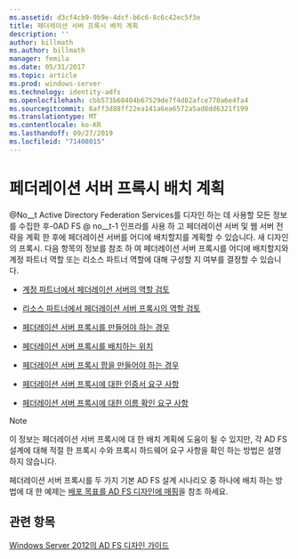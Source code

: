 ```yaml
---
ms.assetid: d3cf4cb9-9b9e-4dcf-b6c6-8c6c42ec5f3e
title: 페더레이션 서버 프록시 배치 계획
description: ''
author: billmath
ms.author: billmath
manager: femila
ms.date: 05/31/2017
ms.topic: article
ms.prod: windows-server
ms.technology: identity-adfs
ms.openlocfilehash: cbb573b60404b67529de7f4d82afce770a6e4fa4
ms.sourcegitcommit: 6aff3d88ff22ea141a6ea6572a5ad8dd6321f199
ms.translationtype: MT
ms.contentlocale: ko-KR
ms.lasthandoff: 09/27/2019
ms.locfileid: "71408015"
---
```

# <a name="planning-federation-server-proxy-placement"></a>페더레이션 서버 프록시 배치 계획

@No__t Active Directory Federation Services를 디자인 하는 데 사용할 모든 정보를 수집한 후-0AD FS @ no__t-1 인프라를 사용 하 고 페더레이션 서버 및 웹 서버 전략을 계획 한 후에 페더레이션 서버를 어디에 배치할지를 계획할 수 있습니다. 새 디자인의 프록시. 다음 항목의 정보를 참조 하 여 페더레이션 서버 프록시를 어디에 배치할지와 계정 파트너 역할 또는 리소스 파트너 역할에 대해 구성할 지 여부를 결정할 수 있습니다.  
  
-   [계정 파트너에서 페더레이션 서버의 역할 검토](Review-the-Role-of-the-Federation-Server-in-the-Account-Partner.md)  
  
-   [리소스 파트너에서 페더레이션 서버 프록시의 역할 검토](Review-the-Role-of-the-Federation-Server-Proxy-in-the-Resource-Partner.md)  
  
-   [페더레이션 서버 프록시를 만들어야 하는 경우](When-to-Create-a-Federation-Server-Proxy.md)  
  
-   [페더레이션 서버 프록시를 배치하는 위치](Where-to-Place-a-Federation-Server-Proxy.md)  
  
-   [페더레이션 서버 프록시 팜을 만들어야 하는 경우](When-to-Create-a-Federation-Server-Proxy-Farm.md)  
  
-   [페더레이션 서버 프록시에 대한 인증서 요구 사항](Certificate-Requirements-for-Federation-Server-Proxies.md)  
  
-   [페더레이션 서버 프록시에 대한 이름 확인 요구 사항](Name-Resolution-Requirements-for-Federation-Server-Proxies.md)  
  
> [!NOTE]  
> 이 정보는 페더레이션 서버 프록시에 대 한 배치 계획에 도움이 될 수 있지만, 각 AD FS 설계에 대해 적절 한 프록시 수와 프록시 하드웨어 요구 사항을 확인 하는 방법은 설명 하지 않습니다.  
  
페더레이션 서버 프록시를 두 가지 기본 AD FS 설계 시나리오 중 하나에 배치 하는 방법에 대 한 예제는 [배포 목표를 AD FS 디자인에 매핑](Mapping-Your-Deployment-Goals-to-an-AD-FS-Design.md)을 참조 하세요.  

## <a name="see-also"></a>관련 항목
[Windows Server 2012의 AD FS 디자인 가이드](AD-FS-Design-Guide-in-Windows-Server-2012.md)
  

